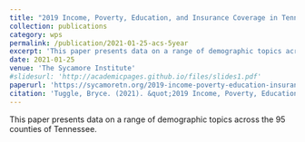 ```yaml
---
title: "2019 Income, Poverty, Education, and Insurance Coverage in Tennessee’s 95 Counties"
collection: publications
category: wps
permalink: /publication/2021-01-25-acs-5year
excerpt: 'This paper presents data on a range of demographic topics across the 95 counties of Tennessee.'
date: 2021-01-25
venue: 'The Sycamore Institute'
#slidesurl: 'http://academicpages.github.io/files/slides1.pdf'
paperurl: 'https://sycamoretn.org/2019-income-poverty-education-insurance/'
citation: 'Tuggle, Bryce. (2021). &quot;2019 Income, Poverty, Education, and Insurance Coverage in Tennessee’s 95 Counties.&quot; <i>The Sycamore Institute</i>.'
---
```


This paper presents data on a range of demographic topics across the 95 counties of Tennessee.
